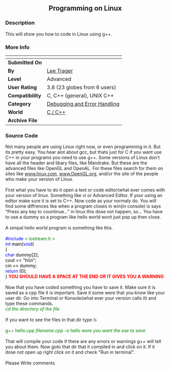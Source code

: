﻿<div align="center">

## Programming on Linux


</div>

### Description

This will show you how to code in Linux using g++.
 
### More Info
 


<span>             |<span>
---                |---
**Submitted On**   |
**By**             |[Lee Trager](https://github.com/Planet-Source-Code/PSCIndex/blob/master/ByAuthor/lee-trager.md)
**Level**          |Advanced
**User Rating**    |3.8 (23 globes from 6 users)
**Compatibility**  |C, C\+\+ \(general\), UNIX C\+\+
**Category**       |[Debugging and Error Handling](https://github.com/Planet-Source-Code/PSCIndex/blob/master/ByCategory/debugging-and-error-handling__3-6.md)
**World**          |[C / C\+\+](https://github.com/Planet-Source-Code/PSCIndex/blob/master/ByWorld/c-c.md)
**Archive File**   |[](https://github.com/Planet-Source-Code/lee-trager-programming-on-linux__3-3219/archive/master.zip)





### Source Code

Not many people are using Linux right now, or even programming in it. But its pretty easy. You hear alot about gcc, but thats just for C if you want use C++ in your programs you need to use g++. Some versions of Linux don't have all the header and libary files, like Mandrake. But these are the advanced files like OpenGL and OpenAL. For these files search for them on sites like www.linux.com, www.OpenGL.org, and/or the site of the people who make your version of Linux.<br><br>
First what you have to do it open a text or code editor(what ever comes with your version of linux. Something like vi or Advanced Editor. If your using an editor make sure it is set to C++. Now code as your normaly do. You will find some diffrences like when a program closes in win(in console) is says "Press any key to countinue..." in linux this dose not happen, so... You have to use a dummy so a program like hello world wont just pop up then close.<Br><br>
A simpal hello world program is something like this.<br><br>
<font color=black>
<font color=blue>#include</font> <font color=green> < iostream.h ></font><br>
<font color=blue>int</font> main(<font color=blue>void</font>)<br>
{<br>
<font color=blue>char</font> dummy[2];<br>
cout << "hi\n";<br>
cin >> dummy;<br>
<font color=blue>return</font> (0);<br>
}
<font color=red><b>YOU SHOULD HAVE A SPACE AT THE END OR IT GIVES YOU A WARNING</b></font>
</font>
<br><br>
Now that you have coded something you have to save it. Make sure it is saved as a cpp file it is important. Save it some were that you know like your user dir. Go into Terminal or Konsole(what ever your version calls it) and type these commands.
<br>
<font color=green>cd <i>the directory of the file</i></font>
<br><br>
If you want to see the files in that dir type <font color=green>ls</font>
<br><br>
<font color=green>g++ hello.cpp <i>filename.cpp</i> -o hello <i>were you want the exe to save</i></font>
<br><br>
That will compile your code if there are any errors or warnings g++ will tell you about them. Now goto that dir that it compiled in and click on it. If it dose not open up right click on it and check "Run in terminal".
<br><br>
Please Write comments


